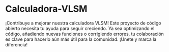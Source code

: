 # Calculadora-VLSM
¡Contribuye a mejorar nuestra calculadora VLSM! Este proyecto de código abierto necesita tu ayuda para seguir creciendo. Ya sea optimizando el código, añadiendo nuevas funciones o corrigiendo errores, tu colaboración es clave para hacerlo aún más útil para la comunidad. ¡Únete y marca la diferencia!
